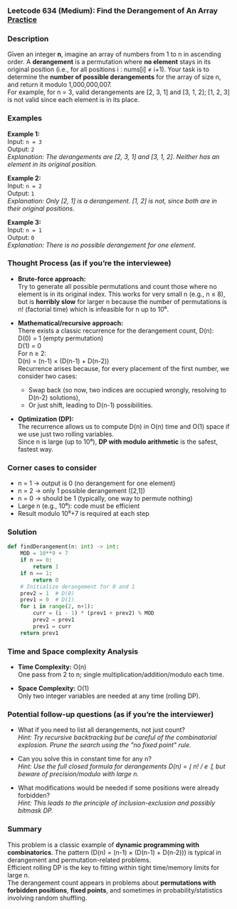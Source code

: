 ### Leetcode 634 (Medium): Find the Derangement of An Array [Practice](https://leetcode.com/problems/find-the-derangement-of-an-array)

### Description  
Given an integer **n**, imagine an array of numbers from 1 to n in ascending order. A **derangement** is a permutation where **no element** stays in its original position (i.e., for all positions i : nums[i] ≠ i+1). Your task is to determine the **number of possible derangements** for the array of size n, and return it modulo 1,000,000,007.  
For example, for n = 3, valid derangements are [2, 3, 1] and [3, 1, 2]; [1, 2, 3] is not valid since each element is in its place.

### Examples  

**Example 1:**  
Input: `n = 3`  
Output: `2`  
*Explanation: The derangements are [2, 3, 1] and [3, 1, 2]. Neither has an element in its original position.*

**Example 2:**  
Input: `n = 2`  
Output: `1`  
*Explanation: Only [2, 1] is a derangement. [1, 2] is not, since both are in their original positions.*

**Example 3:**  
Input: `n = 1`  
Output: `0`  
*Explanation: There is no possible derangement for one element.*

### Thought Process (as if you’re the interviewee)  
- **Brute-force approach:**  
  Try to generate all possible permutations and count those where no element is in its original index. This works for very small n (e.g., n ≤ 8), but is **horribly slow** for larger n because the number of permutations is n! (factorial time) which is infeasible for n up to 10⁶.

- **Mathematical/recursive approach:**  
  There exists a classic recurrence for the derangement count, D(n):  
  D(0) = 1 (empty permutation)  
  D(1) = 0  
  For n ≥ 2:  
  D(n) = (n-1) × (D(n-1) + D(n-2))  
  Recurrence arises because, for every placement of the first number, we consider two cases:  
  - Swap back (so now, two indices are occupied wrongly, resolving to D(n-2) solutions),  
  - Or just shift, leading to D(n-1) possibilities.  

- **Optimization (DP):**  
  The recurrence allows us to compute D(n) in O(n) time and O(1) space if we use just two rolling variables.  
  Since n is large (up to 10⁶), **DP with modulo arithmetic** is the safest, fastest way.

### Corner cases to consider  
- n = 1 → output is 0 (no derangement for one element)
- n = 2 → only 1 possible derangement ([2,1])
- n = 0 → should be 1 (typically, one way to permute nothing)
- Large n (e.g., 10⁶): code must be efficient
- Result modulo 10⁹+7 is required at each step

### Solution

```python
def findDerangement(n: int) -> int:
    MOD = 10**9 + 7
    if n == 0:
        return 1
    if n == 1:
        return 0
    # Initialize derangement for 0 and 1
    prev2 = 1  # D(0)
    prev1 = 0  # D(1)
    for i in range(2, n+1):
        curr = (i - 1) * (prev1 + prev2) % MOD
        prev2 = prev1
        prev1 = curr
    return prev1
```

### Time and Space complexity Analysis  

- **Time Complexity:** O(n)  
  One pass from 2 to n; single multiplication/addition/modulo each time.

- **Space Complexity:** O(1)  
  Only two integer variables are needed at any time (rolling DP).

### Potential follow-up questions (as if you’re the interviewer)  

- What if you need to list all derangements, not just count?  
  *Hint: Try recursive backtracking but be careful of the combinatorial explosion. Prune the search using the "no fixed point" rule.*

- Can you solve this in constant time for any n?  
  *Hint: Use the full closed formula for derangements D(n) = ⌊ n! / e ⌉, but beware of precision/modulo with large n.*

- What modifications would be needed if some positions were already forbidden?  
  *Hint: This leads to the principle of inclusion-exclusion and possibly bitmask DP.*

### Summary

This problem is a classic example of **dynamic programming with combinatorics**. The pattern (D(n) = (n-1) × (D(n-1) + D(n-2))) is typical in derangement and permutation-related problems.  
Efficient rolling DP is the key to fitting within tight time/memory limits for large n.  
The derangement count appears in problems about **permutations with forbidden positions**, **fixed points**, and sometimes in probability/statistics involving random shuffling.